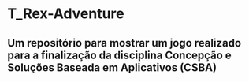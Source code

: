 # T_Rex-Adventure

## Um repositório para mostrar um jogo realizado para a finalização da disciplina Concepção e Soluções Baseada em Aplicativos (CSBA)